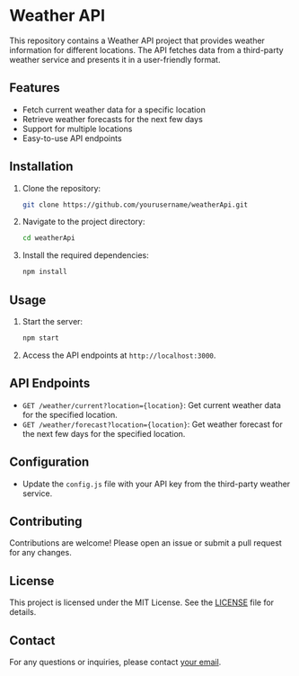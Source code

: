 # Weather API

This repository contains a Weather API project that provides weather information for different locations. The API fetches data from a third-party weather service and presents it in a user-friendly format.

## Features

- Fetch current weather data for a specific location
- Retrieve weather forecasts for the next few days
- Support for multiple locations
- Easy-to-use API endpoints

## Installation

1. Clone the repository:
    ```sh
    git clone https://github.com/yourusername/weatherApi.git
    ```
2. Navigate to the project directory:
    ```sh
    cd weatherApi
    ```
3. Install the required dependencies:
    ```sh
    npm install
    ```

## Usage

1. Start the server:
    ```sh
    npm start
    ```
2. Access the API endpoints at `http://localhost:3000`.

## API Endpoints

- `GET /weather/current?location={location}`: Get current weather data for the specified location.
- `GET /weather/forecast?location={location}`: Get weather forecast for the next few days for the specified location.

## Configuration

- Update the `config.js` file with your API key from the third-party weather service.

## Contributing

Contributions are welcome! Please open an issue or submit a pull request for any changes.

## License

This project is licensed under the MIT License. See the [LICENSE](LICENSE) file for details.

## Contact

For any questions or inquiries, please contact [your email](mailto:veterantyro@gmail.com).
